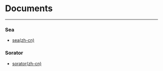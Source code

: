 # Documents

- - -

### Sea
  - [sea(zh-cn)](sea/zh-cn)

### Sorator
  - [sorator(zh-cn)](sorator/zh-cn)
